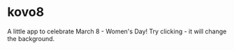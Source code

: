 # kovo8
A little app to celebrate March 8 - Women's Day!
Try clicking - it will change the background.
